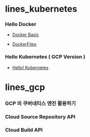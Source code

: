 # lines_kubernetes

### Hello Docker 

- [Docker Basic](https://github.com/keepinmindsh/lines_kubernetes/tree/main/003_Docker_Basic)

- [DockerFiles](https://github.com/keepinmindsh/lines_kubernetes/tree/main/003_DockerFiles)

### Hello Kubernetes ( GCP Version )

- [Hello! Kubernetes](https://github.com/keepinmindsh/lines_kubernetes/tree/main/001_HelloKubernetes)

# lines_gcp 

### GCP 의 쿠버네티스 엔진 활용하기 

### Cloud Source Repository API 

### Cloud Build API 